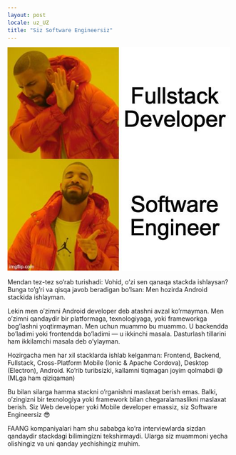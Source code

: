 ```yaml
---
layout: post
locale: uz_UZ
title: "Siz Software Engineersiz"
---
```


![Fullstack vs Software Enginer meme](/assets/fullstack-vs-swe-meme.jpg)

Mendan tez-tez so’rab turishadi: Vohid, o’zi sen qanaqa stackda ishlaysan? Bunga to’g’ri va qisqa javob beradigan bo’lsan: Men hozirda Android stackida ishlayman.

Lekin men o’zimni Android developer deb atashni avzal ko’rmayman. Men o’zimni qandaydir bir platformaga, texnologiyaga, yoki frameworkga bog’lashni yoqtirmayman. Men uchun muammo bu muammo. U backendda bo’ladimi yoki frontendda bo’ladimi — u ikkinchi masala. Dasturlash tillarini ham ikkilamchi masala deb o’ylayman.

Hozirgacha men har xil stacklarda ishlab kelganman: Frontend, Backend, Fullstack, Cross-Platform Mobile (Ionic & Apache Cordova), Desktop (Electron), Android. Ko’rib turibsizki, kallamni tiqmagan joyim qolmabdi 😅 (MLga ham qiziqaman)

Bu bilan silarga hamma stackni o’rganishni maslaxat berish emas. Balki, o’zingizni bir texnologiya yoki framework bilan chegaralamaslikni maslaxat berish. Siz Web developer yoki Mobile developer emassiz, siz Software Engineersiz 😎

FAANG kompaniyalari ham shu sababga ko’ra interviewlarda sizdan qandaydir stackdagi bilimingizni tekshirmaydi. Ularga siz muammoni yecha olishingiz va uni qanday yechishingiz muhim.